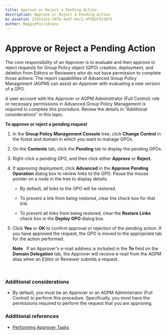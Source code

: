 ```yaml
---
title: Approve or Reject a Pending Action
description: Approve or Reject a Pending Action
ms.assetid: 22921a51-50fb-4a47-bec1-4f563f523675
author: MaggiePucciEvans
---
```


# Approve or Reject a Pending Action


The core responsibility of an Approver is to evaluate and then approve or reject requests for Group Policy object (GPO) creation, deployment, and deletion from Editors or Reviewers who do not have permission to complete those actions. The report capabilities of Advanced Group Policy Management (AGPM) can assist an Approver with evaluating a new version of a GPO.

A user account with the Approver or AGPM Administrator (Full Control) role or necessary permissions in Advanced Group Policy Management is required to complete this procedure. Review the details in "Additional considerations" in this topic.

**To approve or reject a pending request**

1.  In the **Group Policy Management Console** tree, click **Change Control** in the forest and domain in which you want to manage GPOs.

2.  On the **Contents** tab, click the **Pending** tab to display the pending GPOs.

3.  Right-click a pending GPO, and then click either **Approve** or **Reject**.

4.  If approving deployment, click **Advanced** in the **Approve Pending Operation** dialog box to review links to the GPO. Pause the mouse pointer on a node in the tree to display details.

    -   By default, all links to the GPO will be restored.

    -   To prevent a link from being restored, clear the check box for that link.

    -   To prevent all links from being restored, clear the **Restore Links** check box in the **Deploy GPO** dialog box.

5.  Click **Yes** or **OK** to confirm approval or rejection of the pending action. If you have approved the request, the GPO is moved to the appropriate tab for the action performed.

    **Note**  
    If an Approver's e-mail address is included in the **To** field on the **Domain** **Delegation** tab, the Approver will receive e-mail from the AGPM alias when an Editor or Reviewer submits a request.

     

### Additional considerations

-   By default, you must be an Approver or an AGPM Administrator (Full Control) to perform this procedure. Specifically, you must have the permissions required to perform the request that you are approving.

### Additional references

-   [Performing Approver Tasks](performing-approver-tasks.md)

 

 





